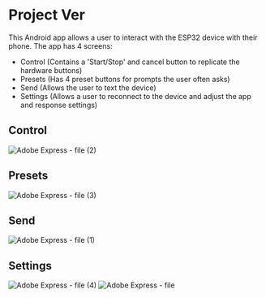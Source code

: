# Project Ver

This Android app allows a user to interact with the ESP32 device with their phone. The app has 4 screens:
- Control (Contains a 'Start/Stop' and cancel button to replicate the hardware buttons)
- Presets (Has 4 preset buttons for prompts the user often asks)
- Send (Allows the user to text the device)
- Settings (Allows a user to reconnect to the device and adjust the app and response settings)

## Control
![Adobe Express - file (2)](https://github.com/user-attachments/assets/37c17d06-c814-4379-b737-9f22b7771f7d)

## Presets
![Adobe Express - file (3)](https://github.com/user-attachments/assets/897a09bb-6fef-4064-885f-dc0281ee3991)

## Send
![Adobe Express - file (1)](https://github.com/user-attachments/assets/14f26013-1974-4197-b57f-11f290cc27a2)

## Settings
![Adobe Express - file (4)](https://github.com/user-attachments/assets/beb0bed9-b7d4-41aa-b427-a1cfe86ac0d4)
![Adobe Express - file](https://github.com/user-attachments/assets/98485aed-1a9e-44b0-a42e-0c8ab2a4d382)
